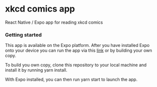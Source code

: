 # xkcd comics app
React Native / Expo app for reading xkcd comics

### Getting started
This app is available on the Expo platform. 
After you have installed Expo onto your device you can 
run the app via this [link](expo.io/@agaja/xkcd-comics-app) or by building your own copy.

To build you own copy, clone this repository to your local machine and install it by running yarn install.

With Expo installed, you can then run yarn start to launch the app.
